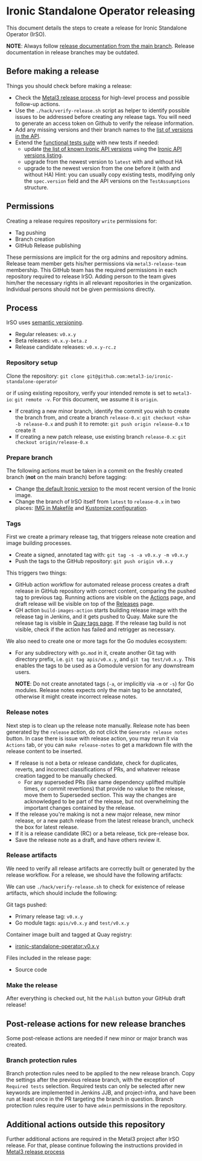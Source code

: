 # Ironic Standalone Operator releasing

This document details the steps to create a release for Ironic Standalone
Operator (IrSO).

**NOTE**: Always follow [release documentation from the main
branch][this-document]. Release documentation in release branches may be
outdated.

[this-document]: https://github.com/metal3-io/ironic-standalone-operator/blob/main/docs/releasing.md

## Before making a release

Things you should check before making a release:

- Check the
  [Metal3 release process](https://github.com/metal3-io/metal3-docs/blob/main/processes/releasing.md)
  for high-level process and possible follow-up actions.
- Use the `./hack/verify-release.sh` script as helper to identify possible
  issues to be addressed before creating any release tags. You will need to
  generate an access token on Github to verify the release information.
- Add any missing versions and their branch names to the [list of versions
  in the API][supported-versions].
- Extend the [functional tests suite][suite_test] with new tests if needed:
  - update [the list of known Ironic API versions][known-api-versions] using
    the [Ironic API versions listing][api-versions-list].
  - upgrade from the newest version to `latest` with and without HA
  - upgrade to the newest version from the one before it (with and without HA)
  Hint: you can usually copy existing tests, modifying only the `spec.version`
  field and the API versions on the `TestAssumptions` structure.

[supported-versions]: https://github.com/metal3-io/ironic-standalone-operator/blob/e576bce1aea0a1dc198c0f15f006c8e56d6271f4/api/v1alpha1/ironic_types.go#L23-L38
[suite_test]: https://github.com/metal3-io/ironic-standalone-operator/blob/main/test/suite_test.go
[known-api-versions]: https://github.com/metal3-io/ironic-standalone-operator/blob/e576bce1aea0a1dc198c0f15f006c8e56d6271f4/test/suite_test.go#L59-L69
[api-versions-list]: https://docs.openstack.org/ironic/latest/contributor/webapi-version-history.html

## Permissions

Creating a release requires repository `write` permissions for:

- Tag pushing
- Branch creation
- GitHub Release publishing

These permissions are implicit for the org admins and repository admins. Release
team member gets his/her permissions via `metal3-release-team` membership. This
GitHub team has the required permissions in each repository required to release
IrSO. Adding person to the team gives him/her the necessary rights in all
relevant repositories in the organization. Individual persons should not be
given permissions directly.

## Process

IrSO uses [semantic versioning](https://semver.org).

- Regular releases: `v0.x.y`
- Beta releases: `v0.x.y-beta.z`
- Release candidate releases: `v0.x.y-rc.z`

### Repository setup

Clone the repository: `git clone git@github.com:metal3-io/ironic-standalone-operator`

or if using existing repository, verify your intended remote is set to
`metal3-io`: `git remote -v`. For this document, we assume it is `origin`.

- If creating a new minor branch, identify the commit you wish to create the
  branch from, and create a branch `release-0.x`:
  `git checkout <sha> -b release-0.x` and push it to remote:
  `git push origin release-0.x` to create it
- If creating a new patch release, use existing branch `release-0.x`:
  `git checkout origin/release-0.x`

### Prepare branch

The following actions must be taken in a commit on the freshly created branch
(**not** on the main branch) before tagging:

- Change [the default Ironic version][default-version] to the most recent
  version of the Ironic image.
- Change the branch of IrSO itself from `latest` to `release-0.x` in two
  places: [IMG in Makefile][img-makefile] and
  [Kustomize configuration][kustomize].

[default-version]: https://github.com/metal3-io/ironic-standalone-operator/blob/e576bce1aea0a1dc198c0f15f006c8e56d6271f4/pkg/ironic/version.go#L14-L15
[img-makefile]: https://github.com/metal3-io/ironic-standalone-operator/blob/e576bce1aea0a1dc198c0f15f006c8e56d6271f4/Makefile#L74-L75
[kustomize]: https://github.com/metal3-io/ironic-standalone-operator/blob/e576bce1aea0a1dc198c0f15f006c8e56d6271f4/config/manager/manager.yaml#L47

### Tags

First we create a primary release tag, that triggers release note creation and
image building processes.

- Create a signed, annotated tag with: `git tag -s -a v0.x.y -m v0.x.y`
- Push the tags to the GitHub repository: `git push origin v0.x.y`

This triggers two things:

- GitHub action workflow for automated release process creates a draft release
  in GitHub repository with correct content, comparing the pushed tag to
  previous tag. Running actions are visible on the
  [Actions](https://github.com/metal3-io/ironic-standalone-operator/actions)
  page, and draft release will be visible on top of the
  [Releases](https://github.com/metal3-io/ironic-standalone-operator/releases)
  page.
- GH action `build-images-action` starts building release image with the release
  tag in Jenkins, and it gets pushed to Quay. Make sure the release tag is
  visible in
  [Quay tags page](https://quay.io/repository/metal3-io/ironic-standalone-operator?tab=tags).
  If the release tag build is not visible, check if the action has failed and
  retrigger as necessary.

We also need to create one or more tags for the Go modules ecosystem:

- For any subdirectory with `go.mod` in it, create another Git tag with
  directory prefix, i.e. `git tag apis/v0.x.y`, and `git tag test/v0.x.y`. This
  enables the tags to be used as a Gomodule version for any downstream users.

  **NOTE**: Do not create annotated tags (`-a`, or implicitly via `-m` or `-s`)
  for Go modules. Release notes expects only the main tag to be annotated,
  otherwise it might create incorrect release notes.

### Release notes

Next step is to clean up the release note manually. Release note has been
generated by the `release` action, do not click the `Generate release notes`
button. In case there is issue with release action, you may rerun it via
`Actions` tab, or you can `make release-notes` to get a markdown file with
the release content to be inserted.

- If release is not a beta or release candidate, check for duplicates, reverts,
  and incorrect classifications of PRs, and whatever release creation tagged to
  be manually checked.
  - For any superseded PRs (like same dependency uplifted multiple times, or
    commit revertions) that provide no value to the release, move them to
    Superseded section. This way the changes are acknowledged to be part of the
    release, but not overwhelming the important changes contained by the
    release.
- If the release you're making is not a new major release, new minor release,
  or a new patch release from the latest release branch, uncheck the box for
  latest release.
- If it is a release candidate (RC) or a beta release, tick pre-release box.
- Save the release note as a draft, and have others review it.

### Release artifacts

We need to verify all release artifacts are correctly built or generated by the
release workflow. For a release, we should have the following artifacts:

We can use `./hack/verify-release.sh` to check for existence of release artifacts,
which should include the following:

Git tags pushed:

- Primary release tag: `v0.x.y`
- Go module tags: `apis/v0.x.y` and `test/v0.x.y`

Container image built and tagged at Quay registry:

- [ironic-standalone-operator:v0.x.y](https://quay.io/repository/metal3-io/ironic-standalone-operator?tab=tags)

Files included in the release page:

- Source code

### Make the release

After everything is checked out, hit the `Publish` button your GitHub draft
release!

## Post-release actions for new release branches

Some post-release actions are needed if new minor or major branch was created.

### Branch protection rules

Branch protection rules need to be applied to the new release branch. Copy the
settings after the previous release branch, with the exception of
`Required tests` selection. Required tests can only be selected after new
keywords are implemented in Jenkins JJB, and project-infra, and have been run at
least once in the PR targeting the branch in question. Branch protection rules
require user to have `admin` permissions in the repository.

## Additional actions outside this repository

Further additional actions are required in the Metal3 project after IrSO release.
For that, please continue following the instructions provided in
[Metal3 release process](https://github.com/metal3-io/metal3-docs/blob/main/processes/releasing.md)
